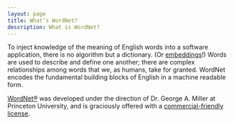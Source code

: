 ```yaml
---
layout: page
title: What’s WordNet?
description: What is WordNet?
---
```


To inject knowledge of the meaning of English words into a software application, there is no algorithm but a dictionary. (Or [embeddings](https://arxiv.org/abs/1810.04805)!) Words are used to describe and define one another; there are complex relationships among words that we, as humans, take for granted. WordNet encodes the fundamental building blocks of English in a machine readable form.

[WordNet®](https://wordnet.princeton.edu/) was developed under the direction of Dr. George A. Miller at Princeton University, and is graciously offered with a [commercial-friendly license](https://wordnet.princeton.edu/license-and-commercial-use).
